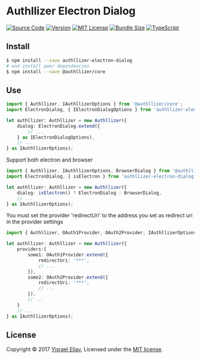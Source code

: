 # Authllizer Electron Dialog
[![Source Code](https://img.shields.io/badge/%3C/%3E-source--code-blue.svg)](https://github.com/yisraelx/authllizer/blob/master/packages/dialogs/authllizer-electron-dialog)
[![Version](https://img.shields.io/npm/v/authllizer-electron-dialog.svg)](https://www.npmjs.com/package/authllizer-electron-dialog)
[![MIT License](https://img.shields.io/npm/l/authllizer-electron-dialog.svg?color=yellow)](https://github.com/yisraelx/authllizer/blob/master/LICENSE)
[![Bundle Size](https://img.shields.io/bundlephobia/min/authllizer-electron-dialog.svg?color=green)](https://bundlephobia.com/result?p=authllizer-electron-dialog)
[![TypeScript](https://img.shields.io/badge/100%25-TypeScript-blue.svg)](https://www.typescriptlang.org)

## Install
```sh
$ npm install --save authllizer-electron-dialog
# and install peer dependencies 
$ npm install --save @authllizer/core
```

## Use
```ts
import { Authllizer, IAuthllizerOptions } from '@authllizer/core';
import ElectronDialog, { IElectronDialogOptions } from 'authllizer-electron-dialog';

let authllizer: Authllizer = new Authllizer({
    dialog: ElectronDialog.extend({
        // ...
    } as IElectronDialogOptions),
    // ...
} as IAuthllizerOptions);
```
Support both electron and browser
```ts
import { Authllizer, IAuthllizerOptions, BrowserDialog } from '@authllizer/core';
import ElectronDialog, { isElectron } from 'authllizer-electron-dialog';

let authllizer: Authllizer = new Authllizer({
    dialog: isElectron() ? ElectronDialog : BrowserDialog,
    // ...
} as IAuthllizerOptions);
```
You must set the provider 'redirectUri' to the address you set as redirect uri in the provider settings
```ts
import { Authllizer, OAuth1Provider, OAuth2Provider, IAuthllizerOptions } from '@authllizer/core';

let authllizer: Authllizer = new Authllizer({
    providers:{
        some1: OAuth1Provider.extend({
            redirectUri: '***',
            // ...
        }),
        some2: OAuth2Provider.extend({
            redirectUri: '***',
            // ...
        }),
        // ...
    }
    // ...
} as IAuthllizerOptions);
```
## License
Copyright © 2017 [Yisrael Eliav](https://github.com/yisraelx),
Licensed under the [MIT license](https://github.com/yisraelx/authllizer/blob/master/LICENSE).
